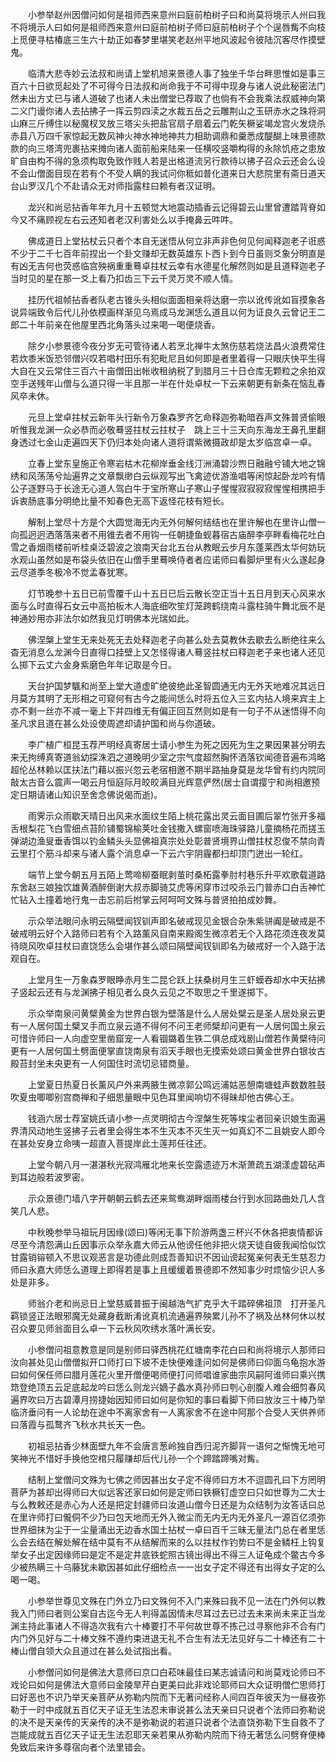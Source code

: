<!-- { "loadSidebar": true } -->
　　小参举赵州因僧问如何是祖师西来意州曰庭前柏树子曰和尚莫将境示人州曰我不将境示人曰如何是祖师西来意州曰庭前柏树子师曰庭前柏树子个个逞唇觜不向枝上觅便寻枯椿底三生六十劫正如春梦里堪笑老赵州平地风波起令彼陆沉客尽作摸壁鬼。

　　临清大悲寺妙云法叔和尚请上堂机旭来景德人事了独坐千华台畔思惟如是事三百六十日欲觅起处了不可得今日法叔和尚命我于不可得中现身与诸人说此秘密法门然未出方丈已与诸人道破了也诸人未出僧堂已荐取了也倘有不会我乘法叔威神向第二义门谩你诸人去拈拂子一挥云剪四渎之水裁五岳之云雕荆山之玉研赤水之珠将洞山麻三斤缚住以秘魔杈叉放三塔尖头把盐官扇子扇着云门乾矢橛娑竭龙宫火发烧杀赤县八万四千家惊起无数风神火神水神地神共力相助调鼎和羹悉成醍醐上味景德款款的向三塔湾兜裹拈来摊向诸人面前船来陆来一任横咬竖嚼构得的永除饥疮之患放旷自由构不得的急须构取免致作贱人若是出格道流另行款待以拂子召众云还会么设不会山僧面目现在若有个不受人瞒的我试问你秪如普化道来日大悲院里有斋日道天台山罗汉几个不赴请众无对师指露柱曰赖有者汉证明。

　　龙兴和尚忌拈香年年九月十五顿觉大地震动插香云记得碧云山里曾遭踏背脊如今又不痛顾视左右云还知者老汉利害处么以手掩鼻云吽吽。

　　佛成道日上堂拈杖云只者个本自无迷悟从何立非声非色何见何闻释迦老子诳惑不少于二千七百年前捏出一个卦文赚却无数英雄东卜西卜到今日虽则爻象分明直是有凶无吉何也荧惑临宫殃祸重重蓦卓拄杖云幸有水德星化解然则如是且道释迦老子当时见的星在那一爻上看乃扣齿三下云千灵万灵不顺人情。

　　挂历代祖帧拈香者队老古锥头头相似面面相亲将达磨一宗以讹传讹如盲摸象各说异端致令后代儿孙依模画样渐见乌焉成马龙渊恁么道且以何为证良久云曾记王二郎二十年前亲在他屋里西北角落头过来喝一喝便烧香。

　　除夕小参景德今夜分岁无可管待诸人若烹北禅牛太煞伤慈若烧法昌火浪费常住若炊黍米饭恐邻僧兴叹若唱村田乐有犯毗尼且如何即是者里着得一只眼庆快平生得大自在又云常住三百六十亩僧田出帐收租纳税了到腊月三十日仓库无颗粒之余拍双空手送残年山僧与么道只得一半且那一半在什处卓杖一下云来朝更有新条在恼乱春风卒未休。

　　元旦上堂卓拄杖云新年头行新令万象森罗齐乞命释迦弥勒暗吞声文殊普贤偷眼听惟我龙渊一众必恭而必敬蓦竖拄杖云拄杖子　跳上三十三天向东海龙王鼻孔里翻身透过七金山走遍四天下仍归本处向诸人道将谓紫微摄政却是太岁临宫卓一卓。

　　立春上堂东皇施正令寒岩枯木花柳岸垂金线汀洲涌碧沙煦日融融兮铺大地之锦绣和风荡荡兮灿遍界之文章飘缈白云纵观写出飞禽迹优游渔唱等闲惊起卧龙吟有情公子逐野马于长途无心道人驾白牛于宝所寒山子寒山子惺惺寂寂寂寂惺惺相携把手诉衷肠底事分明绝比量不知春色无高下返怪花枝有短长。

　　解制上堂尽十方是个大圆觉海无内无外何解何结结也在里许解也在里许山僧一向孤迥迥洒落落来者不用锥去者不用钩一任朝捷鱼蚬暮宿古庙醉李亭畔看梅花吐白雪之香烟雨楼前听桂桌泛碧波之浪南天台北五台从教眠云步月东蓬莱西太华何妨玩水观山虽然如是布袋头依旧在山僧手里蓦唤侍者者应诺师曰看脚炉里有火么遂起身云尽道季冬极冷不觉孟春犹寒。

　　灯节晚参十五日已前雪覆千山十五日已后云散长空正当十五日月到天心风来水面与么时直得石女云中高拍板木人海底细吹笙灯笼跨鹤绕南斗露柱骑牛舞北辰不是神通妙用亦非法尔如然我见灯明佛本光瑞如此。

　　佛涅槃上堂生无来处死无去处释迦老子向甚么处去莫教休去歇去么断绝往来么杳无消息么龙渊今日直得口挂壁上又怎怪得诸人蓦竖拄杖曰释迦老子来也诸人还见么掷下云丈六金身紫磨色年年记取是今日。

　　天台护国梦颿和尚至上堂大道虚旷绝彼绝此圣智圆通无内无外天地难况其远日月莫方其明了无形相之可窥何有古今之能间恁么时将五位入三玄内拈人境来宾主上亦不剩一丝亦不减一毫上下并四维无有偏正回互然则如是有一句子不从迷悟得不向圣凡求且道在甚么处设使周遮却请护国和尚与你道破。

　　李广植广桓昆玉荐严明经真寄居士请小参生为死之因死为生之果因果甚分明去来无拘缚真寄道翁幼探洙泗之道晚明少室之宗气度超然胸怀洒落钦闻德音遍布鸿略超伦丛林赖以匡扶法门藉以振兴忽云老宿相邀不期半路抽身莫是龙华曾有约内院同敲太古音么震声一喝云月恒庭际月皎皎满目光辉意俨然(居士自谓撄宁和尚相邀预定日期请诸山知识至舍念佛说偈而逝)。

　　雨霁示众雨歇天晴日出风来水面纹生陌上桃花露出灵云面目圃后翠竹张开多福舌根梨花飞白雪细点苔阶铺蜀锦榆荚吐金钱撒入螺窗喷海珠驿路儿童摘杨花而搓玉弹湖边渔叟垂香饵以钓金鳞头头显佛祖真宗处处彰普贤境界山僧拄杖忍俊不禁向青云里打个筋斗却来与诸人露个消息卓一下云六宇阴霾都扫却顶门迸出一轮红。

　　端节上堂今朝五月五陌上莺啼柳蚕眠剥茧时桑柘露拳肘村巷乐升平欢歌载道路东舍赵三娘独饮雄黄酒醉倒谢大叔赤脚骑艾虎等闲穿市过咬杀云门普赤口白舌神忙忙钻入土撞着地行鬼一击忘前后拊掌云阿呵呵文殊与普贤拍拍成妙舞。

　　示众举法眼问永明云隔壁闻钗钏声即名破戒现见金银合杂朱紫骈阗是破戒是不破戒明云好个入路师曰若有个入路薰风自南来殿阁生微凉若无个入路花须连夜发莫待晓风吹卓拄杖曰直饶恁么会堪作甚么颂曰隔壁闻钗钏即名为破戒好一个入路于法观自在。

　　上堂月生一万象森罗眼睁赤月生二昆仑跃上扶桑树月生三虾蟆吞却水中天拈拂子竖起云还有与龙渊拂子相见者么良久云见之不取思之千里遂掷下。

　　示众举南泉问黄檗黄金为世界白银为壁落是什么人居处檗云是圣人居处泉云更有一人居何国土檗叉手而立泉云道不得何不问王老师檗却问更有一人居何国土泉云可惜许师曰一人向虚空里凿窟宠一人看锢鏴着生铁二俱总成戏剧山僧若作黄檗待问更有一人居何国土劈面便掌直饶南泉有滔天手眼也无摸索处颂曰黄金世界白银妆古殿苔封坐未央更有一人何国住时流切忌错商量。

　　上堂夏日热夏日长薰风户外来两腋生微凉郭公鸣远浦姑恶憩南塘蛙声数数胜鼓吹夏虫唧唧别宫商禅和子细思量眼中见色耳里闻响切不得昧却他古佛心王。

　　钱涵六居士荐室姚氏请小参一点灵明彻古今涅槃生死等埃尘者回亲识娘生面遍界清风动地生竖拂子云者里会得生本不生灭本不灭生灭一如真幻不二且姚安人即今在甚处安身立命咦一超直入菩提岸此土莲邦任往还。

　　上堂今朝八月一湛湛秋光寂鸿雁北地来长空露遗迹万木渐萧疏五湖漾虚碧砧声到耳边般若波罗密。

　　示众景德门墙八字开朝朝云鹤去还来鸳鸯湖畔烟雨楼台行到水回路曲处几人含笑几人悲。

　　中秋晚参举马祖玩月因缘(颂曰)等闲无事下阶游两盏三杯兴不休各把衷情都诉尽至今清怨满山丘因事示众举永嘉大师云从他谤任他非把火烧天徒自疲我闻恰似饮甘露销镕顿入不思议观恶言是功德此则成吾善知识不因讪谤起冤亲何表无生慈忍力师曰永嘉大师恁么道理上即得若是事上且缓缓着景德即不然知事少时烦恼少识人多处是非多。

　　师翁介老和尚忌日上堂慈威普振于闽越浩气扩克乎大千踏碎佛祖顶　打开圣凡羁锁竖正法眼邪魔无处藏身截断淆讹真机流通遍界殃累儿孙不了祸及丛林何休以杖召众要见师翁面目么卓一下云秋风吹绣水落叶满长安。

　　小参僧问祖意教意是同是别师曰驿西桃花红塘南李花白曰和尚将境示人那师曰汝向甚处见山僧僧拟开口师打曰下坡不走快便难逢问如何是佛师曰仰面乌龟抱水游曰如何保任师曰腊月莲花火里开僧便喝师便打问师唱谁家曲宗风嗣阿谁师曰乘兴携筇登绝顶五云足底起龙吟曰恁么则龙兴嫡子蠡水真孙师曰刳心剖腹人难会细剪春风遍界吹曰万古碧潭月捞捷始因知师曰如何是你知的事曰看脚下师曰放汝三十棒乃举临济垂问有一人论劫在途中不离家舍有一人离家舍不在途中阿那个合受人天供养师曰落霞与孤鹜齐飞秋水共长天一色。

　　初祖忌拈香少林面壁九年不会唐言葱岭独自西归泥齐脚背一语何之惭愧无地可笑神光不惜好手换他空棺只履赚却后代儿孙一个个蹄踏蹄嘴对觜。

　　结制上堂僧问文殊为七佛之师因甚出女子定不得师曰方木不逗圆孔曰下方罔明菩萨为甚却出得师曰大似远客还家曰如何是定师曰铁橛钉虚空曰只如世尊为二大士与么教敕还是赤心为人还是把定封疆师曰汝道山僧今日还是为众结制为汝答话曰总在里许师打曰儱侗不少乃曰包天地而无外入微尘而无内无内无外圣凡一源百亿须弥世界细抹为尘于一尘量涌出无边香水国土拈杖一卓曰百千三昧无量法门总在者里恁么会去结在解处解在结中莫有不从结解而来的么以拄杖作钓势曰不是金鳞枉上钩复举女子出定因缘师曰是定不是定井底铁蛇照古镜出得出不得三人证龟成个鳖古今多少被热瞒三十乌藤犹未歇因甚如此仔细检点一一出女子定不得还有出得女子定的么喝一喝。

　　小参举世尊见文殊在门外立乃曰文殊何不入门来殊曰我不见一法在门外何以教我入门师曰者则公案自古迄今无人判得盖因情未尽耳过去已过去未来尚未来正当龙渊主持此事诸人不得造次我有六十棒要打不平何故世尊不拣己过寻察他非不合有门内门外见好与二十棒文殊不遵约束进退无礼不合生有法无法见好与二十棒还有二十棒山僧自领大众且道过在甚么处试指出看。

　　小参僧问如何是佛法大意师曰京口白菘味最佳曰某志诚请问和尚莫戏论师曰不戏论曰如何是佛法大意师曰金陵旱芹白更美曰此非戏论耶师曰大众证明僧伫思师打曰好恶也不识乃举天亲菩萨从弥勒内院而下无著问经称人间四百年彼天为一昼夜弥勒于一时中成就五百亿天子证无生法忍未审说甚么法天亲曰只说者个法师曰弥勒说的决不是天亲传的天亲传的决不是弥勒说的若道只说者个法直饶弥勒下生自救不了岂能成就五百亿天子证无生法忍耶天亲若果从弥勒内院而下待无著恁么问劈脊便棒免致后来许多尊宿向者个法里错会。

